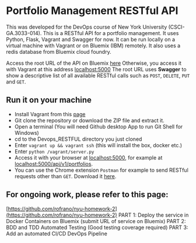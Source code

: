 # Portfolio Management RESTful API

This was developed for the DevOps course of New York University (CSCI-GA.3033-014).
This is a RESTful API for a portfolio management. It uses Python, Flask, Vagrant and Swagger for now.
It can be run locally on a virtual machine with Vagrant or on Bluemix (IBM) remotely.
It also uses a redis database from Bluemix cloud foundry.

Access the root URL of the API on Bluemix [here](https://portfoliomgmt.mybluemix.net)
Otherwise, you access it with Vagrant at this address [localhost:5000](localhost:5000)
The root URL uses **Swagger** to show a descriptive list of all available RESTful calls such as `POST`, `DELETE`, `PUT` and `GET`.

## Run it on your machine

- Install Vagrant from this [page](https://www.vagrantup.com/downloads.html)
- Git clone the repository or download the ZIP file and extract it.
- Open a terminal (You will need Github desktop App to run Git Shell for Windows)
- cd to the Devops_RESTFUL directory you just cloned
- Enter `vagrant up && vagrant ssh` (this will install the box, docker etc.)
- Enter `python /vagrant/server.py`
- Access it with your browser at [localhost:5000](localhost:5000), for example at [localhost:5000/api/v1/portfolios](localhost:5000/api/v1/portfolios).
- You can use the Chrome extension `Postman` for example to send RESTful requests other than `GET`. Download it [here](https://chrome.google.com/webstore/detail/postman/fhbjgbiflinjbdggehcddcbncdddomop?hl=en).

## For ongoing work, please refer to this page:
[https://github.com/rofrano/nyu-homework-2](https://github.com/rofrano/nyu-homework-2)
PART 1: Deploy the service in Docker Containers on Bluemix (submit URL of service on Bluemix)
PART 2: BDD and TDD Automated Testing (Good testing coverage required)
PART 3: Add an automated CI/CD DevOps Pipeline
